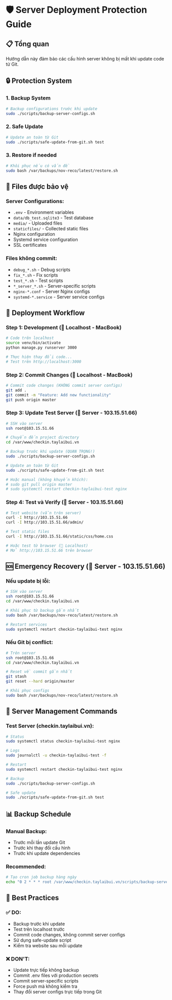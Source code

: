 # 🛡️ Server Deployment Protection Guide

## 📋 Tổng quan

Hướng dẫn này đảm bảo các cấu hình server không bị mất khi update code từ Git.

## 🔒 Protection System

### 1. **Backup System**
```bash
# Backup configurations trước khi update
sudo ./scripts/backup-server-configs.sh
```

### 2. **Safe Update**
```bash
# Update an toàn từ Git
sudo ./scripts/safe-update-from-git.sh test
```

### 3. **Restore if needed**
```bash
# Khôi phục nếu có vấn đề
sudo bash /var/backups/nov-reco/latest/restore.sh
```

## 📁 Files được bảo vệ

### Server Configurations:
- `.env` - Environment variables
- `data/db_test.sqlite3` - Test database
- `media/` - Uploaded files
- `staticfiles/` - Collected static files
- Nginx configuration
- Systemd service configuration
- SSL certificates

### Files không commit:
- `debug_*.sh` - Debug scripts
- `fix_*.sh` - Fix scripts  
- `test_*.sh` - Test scripts
- `*_server_*.sh` - Server-specific scripts
- `nginx-*.conf` - Server Nginx configs
- `systemd-*.service` - Server service configs

## 🚀 Deployment Workflow

### Step 1: Development (📍 Localhost - MacBook)
```bash
# Code trên localhost
source venv/bin/activate
python manage.py runserver 3000

# Thực hiện thay đổi code...
# Test trên http://localhost:3000
```

### Step 2: Commit Changes (📍 Localhost - MacBook)
```bash
# Commit code changes (KHÔNG commit server configs)
git add .
git commit -m "Feature: Add new functionality"
git push origin master
```

### Step 3: Update Test Server (📍 Server - 103.15.51.66)
```bash
# SSH vào server
ssh root@103.15.51.66

# Chuyển đến project directory
cd /var/www/checkin.taylaibui.vn

# Backup trước khi update (QUAN TRỌNG!)
sudo ./scripts/backup-server-configs.sh

# Update an toàn từ Git
sudo ./scripts/safe-update-from-git.sh test

# Hoặc manual (không khuyến khích):
# sudo git pull origin master
# sudo systemctl restart checkin-taylaibui-test nginx
```

### Step 4: Test và Verify (📍 Server - 103.15.51.66)
```bash
# Test website (vẫn trên server)
curl -I http://103.15.51.66
curl -I http://103.15.51.66/admin/

# Test static files
curl -I http://103.15.51.66/static/css/home.css

# Hoặc test từ browser (📍 Localhost)
# Mở http://103.15.51.66 trên browser
```

## 🆘 Emergency Recovery (📍 Server - 103.15.51.66)

### Nếu update bị lỗi:
```bash
# SSH vào server
ssh root@103.15.51.66
cd /var/www/checkin.taylaibui.vn

# Khôi phục từ backup gần nhất
sudo bash /var/backups/nov-reco/latest/restore.sh

# Restart services
sudo systemctl restart checkin-taylaibui-test nginx
```

### Nếu Git bị conflict:
```bash
# Trên server
ssh root@103.15.51.66
cd /var/www/checkin.taylaibui.vn

# Reset về commit gần nhất
git stash
git reset --hard origin/master

# Khôi phục configs
sudo bash /var/backups/nov-reco/latest/restore.sh
```

## 🔧 Server Management Commands

### Test Server (checkin.taylaibui.vn):
```bash
# Status
sudo systemctl status checkin-taylaibui-test nginx

# Logs
sudo journalctl -u checkin-taylaibui-test -f

# Restart
sudo systemctl restart checkin-taylaibui-test nginx

# Backup
sudo ./scripts/backup-server-configs.sh

# Safe update
sudo ./scripts/safe-update-from-git.sh test
```

## 📊 Backup Schedule

### Manual Backup:
- Trước mỗi lần update Git
- Trước khi thay đổi cấu hình
- Trước khi update dependencies

### Recommended:
```bash
# Tạo cron job backup hàng ngày
echo "0 2 * * * root /var/www/checkin.taylaibui.vn/scripts/backup-server-configs.sh" >> /etc/crontab
```

## 🎯 Best Practices

### ✅ DO:
- Backup trước khi update
- Test trên localhost trước
- Commit code changes, không commit server configs
- Sử dụng safe-update script
- Kiểm tra website sau mỗi update

### ❌ DON'T:
- Update trực tiếp không backup
- Commit .env files với production secrets
- Commit server-specific scripts
- Force push mà không kiểm tra
- Thay đổi server configs trực tiếp trong Git
